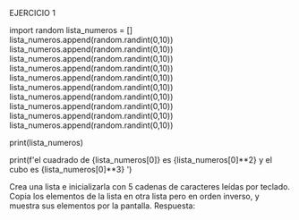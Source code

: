EJERCICIO 1

import random 
lista_numeros = []
lista_numeros.append(random.randint(0,10))
lista_numeros.append(random.randint(0,10))
lista_numeros.append(random.randint(0,10))
lista_numeros.append(random.randint(0,10))
lista_numeros.append(random.randint(0,10))
lista_numeros.append(random.randint(0,10))
lista_numeros.append(random.randint(0,10))
lista_numeros.append(random.randint(0,10))
lista_numeros.append(random.randint(0,10))
lista_numeros.append(random.randint(0,10))


print(lista_numeros)

print(f'el cuadrado de {lista_numeros[0]} es {lista_numeros[0]**2} y el cubo es {lista_numeros[0]**3} ')

Crea una lista e inicializarla con 5 cadenas de caracteres leídas por teclado. Copia los elementos de la lista en otra lista pero en orden inverso, y muestra sus elementos por la pantalla. Respuesta:


